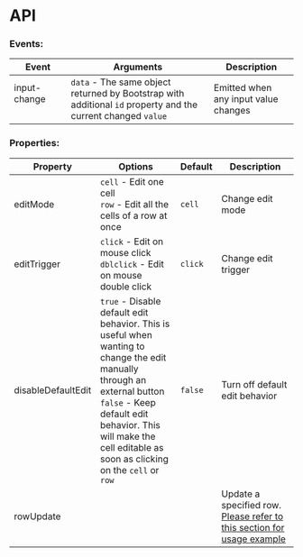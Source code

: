 # API
### Events:
|Event |Arguments | Description |
|--|--|--|
| input-change &nbsp; &nbsp; &nbsp; &nbsp; &nbsp; &nbsp; &nbsp; &nbsp; &nbsp; &nbsp; | `data` - The same object returned by Bootstrap with additional `id` property and the current changed `value` | Emitted when any input value changes

### Properties:
|Property |Options| Default | Description |
|--|--|--|--|
| editMode |`cell` - Edit one cell <br/> `row` - Edit all the cells of a row at once| `cell`| Change edit mode
| editTrigger|`click` - Edit on mouse click <br/> `dblclick` - Edit on mouse double click| `click`| Change edit trigger
| disableDefaultEdit|`true` - Disable default edit behavior. This is useful when wanting to change the edit manually through an external button <br/> `false` - Keep default edit behavior. This will make the cell editable as soon as clicking on the `cell` or `row`| `false`| Turn off default edit behavior
| rowUpdate | | | Update a specified row. [Please refer to this section for usage example](add-update-and-remove-rows.html) 